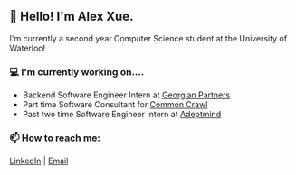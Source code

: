 ## 👋 Hello! I'm Alex Xue.

I'm currently a second year Computer Science student at the University of Waterloo!

### 💻 I'm currently working on....
- Backend Software Engineer Intern at [Georgian Partners](https://georgianpartners.com/ "Georgian Partners")
- Part time Software Consultant for [Common Crawl](https://commoncrawl.org/ "Common Crawl")
- Past two time Software Engineer Intern at [Adeptmind](https://adeptmind.ai/ "Adeptmind")

### 📫 How to reach me: 
[LinkedIn](https://www.linkedin.com/in/alexxue/ "LinkedIn") | [Email](mailto:a7xue@uwaterloo.ca "Email")

<!--


Here are some ideas to get you started:

- 🔭 I’m currently working on ...
- 🌱 I’m currently learning ...
- 👯 I’m looking to collaborate on ...
- 🤔 I’m looking for help with ...
- 💬 Ask me about ...
- 📫 How to reach me: ...
- 😄 Pronouns: ...
- ⚡ Fun fact: ...
-->

